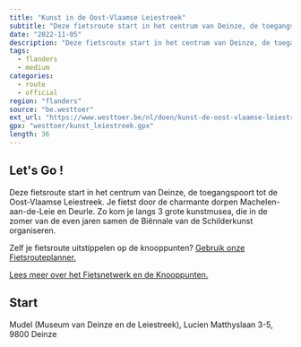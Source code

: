 ```yaml
---
title: "Kunst in de Oost-Vlaamse Leiestreek"
subtitle: "Deze fietsroute start in het centrum van Deinze, de toegangspoort tot de Oost-Vlaamse Leiestreek"
date: "2022-11-05"
description: "Deze fietsroute start in het centrum van Deinze, de toegangspoort tot de Oost-Vlaamse Leiestreek" 
tags:
  - flanders
  - medium
categories: 
  - route
  - official
region: "flanders"
source: "be.westtoer"
ext_url: "https://www.westtoer.be/nl/doen/kunst-de-oost-vlaamse-leiestreek"
gpx: "westtoer/kunst_leiestreek.gpx"
length: 36
---
```


## Let's Go !

Deze fietsroute start in het centrum van Deinze, de toegangspoort tot de Oost-Vlaamse Leiestreek. Je fietst door de charmante dorpen Machelen-aan-de-Leie en Deurle. Zo kom je langs 3 grote kunstmusea, die in de zomer van de even jaren samen de Biënnale van de Schilderkunst organiseren.

Zelf je fietsroute uitstippelen op de knooppunten? [Gebruik onze Fietsrouteplanner.](https://www.westtoer.be/nl/fietsrouteplanner)

[Lees meer over het Fietsnetwerk en de Knooppunten.](https://www.westtoer.be/nl/inspiratie/fietsnetwerk)

## Start 

Mudel (Museum van Deinze en de Leiestreek), Lucien Matthyslaan 3-5, 9800 Deinze 


